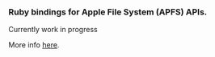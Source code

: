 ### Ruby bindings for Apple File System (APFS) APIs.

Currently work in progress

More info [here](https://developer.apple.com/library/content/documentation/FileManagement/Conceptual/APFS_Guide/ToolsandAPIs/ToolsandAPIs.html).
